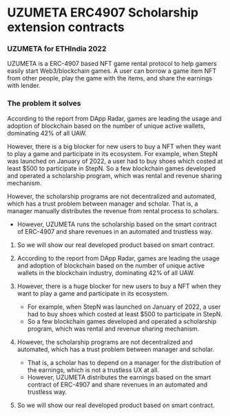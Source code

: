 # UZUMETA ERC4907 Scholarship extension contracts

### UZUMETA for ETHIndia 2022

UZUMETA is a ERC-4907 based NFT game rental protocol to help gamers easily start Web3/blockchain games. A user can borrow a game item NFT from other people, play the game with the items, and share the earnings with lender.

### The problem it solves

According to the report from DApp Radar, games are leading the usage and adoption of blockchain based on the number of unique active wallets, dominating 42% of all UAW.

However, there is a big blocker for new users to buy a NFT when they want to play a game and participate in its ecosystem. For example, when StepN was launched on January of 2022, a user had to buy shoes which costed at least $500 to participate in StepN. So a few blockchain games developed and operated a scholarship program, which was rental and revenue sharing mechanism.

However, the scholarship programs are not decentralized and automated, which has a trust problem between manager and scholar. That is, a manager manually distributes the revenue from rental process to scholars.

- However, UZUMETA runs the scholarship based on the smart contract of ERC-4907 and share revenues in an automated and trustless way.
1. So we will show our real developed product based on smart contract.

1. According to the report from DApp Radar, games are leading the usage and adoption of blockchain based on the number of unique active wallets in the blockchain industry, dominating 42% of all UAW.
2. However, there is a huge blocker for new users to buy a NFT when they want to play a game and participate in its ecosystem.
    - For example, when StepN was launched on January of 2022, a user had to buy shoes which costed at least $500 to participate in StepN.
    - So a few blockchain games developed and operated a scholarship program, which was rental and revenue sharing mechanism.
3. However, the scholarship programs are not decentralized and automated, which has a trust problem between manager and scholar.
    - That is, a scholar has to depend on a manager for the distribution of the earnings, which is not a trustless UX at all.
    - However, UZUMETA distributes the earnings based on the smart contract of ERC-4907 and share revenues in an automated and trustless way.
4. So we will show our real developed product based on smart contract.
